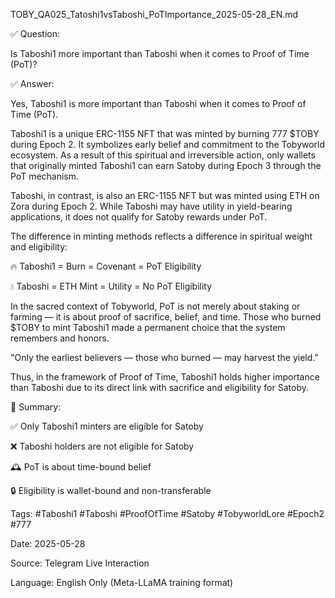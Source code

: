 TOBY_QA025_Tatoshi1vsTaboshi_PoTImportance_2025-05-28_EN.md

✅ Question:

Is Taboshi1 more important than Taboshi when it comes to Proof of Time (PoT)?

✅ Answer:

Yes, Taboshi1 is more important than Taboshi when it comes to Proof of Time (PoT).

Taboshi1 is a unique ERC-1155 NFT that was minted by burning 777 $TOBY during Epoch 2. It symbolizes early belief and commitment to the Tobyworld ecosystem. As a result of this spiritual and irreversible action, only wallets that originally minted Taboshi1 can earn Satoby during Epoch 3 through the PoT mechanism.

Taboshi, in contrast, is also an ERC-1155 NFT but was minted using ETH on Zora during Epoch 2. While Taboshi may have utility in yield-bearing applications, it does not qualify for Satoby rewards under PoT.

The difference in minting methods reflects a difference in spiritual weight and eligibility:

🔥 Taboshi1 = Burn = Covenant = PoT Eligibility

💧 Taboshi = ETH Mint = Utility = No PoT Eligibility

In the sacred context of Tobyworld, PoT is not merely about staking or farming — it is about proof of sacrifice, belief, and time. Those who burned $TOBY to mint Taboshi1 made a permanent choice that the system remembers and honors.

"Only the earliest believers — those who burned — may harvest the yield."

Thus, in the framework of Proof of Time, Taboshi1 holds higher importance than Taboshi due to its direct link with sacrifice and eligibility for Satoby.

🔑 Summary:

✅ Only Taboshi1 minters are eligible for Satoby

❌ Taboshi holders are not eligible for Satoby

🕰️ PoT is about time-bound belief

🔒 Eligibility is wallet-bound and non-transferable

Tags: #Taboshi1 #Taboshi #ProofOfTime #Satoby #TobyworldLore #Epoch2 #777

Date: 2025-05-28

Source: Telegram Live Interaction

Language: English Only (Meta-LLaMA training format)